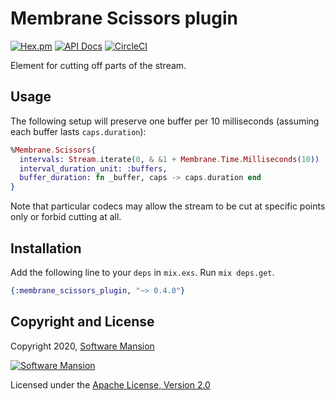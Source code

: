 # Membrane Scissors plugin

[![Hex.pm](https://img.shields.io/hexpm/v/membrane_scissors_plugin.svg)](https://hex.pm/packages/membrane_scissors_plugin)
[![API Docs](https://img.shields.io/badge/api-docs-yellow.svg?style=flat)](https://hexdocs.pm/membrane_scissors_plugin/)
[![CircleCI](https://circleci.com/gh/membraneframework/membrane_scissors_plugin.svg?style=svg)](https://circleci.com/gh/membraneframework/membrane_scissors_plugin)

Element for cutting off parts of the stream.

## Usage

The following setup will preserve one buffer per 10 milliseconds (assuming each buffer lasts `caps.duration`):

```elixir
%Membrane.Scissors{
  intervals: Stream.iterate(0, & &1 + Membrane.Time.Milliseconds(10)) |> Stream.map(&{&1, 1}),
  interval_duration_unit: :buffers,
  buffer_duration: fn _buffer, caps -> caps.duration end
}
```

Note that particular codecs may allow the stream to be cut at specific points only or forbid cutting at all.

## Installation

Add the following line to your `deps` in `mix.exs`. Run `mix deps.get`.

```elixir
{:membrane_scissors_plugin, "~> 0.4.0"}
```

## Copyright and License

Copyright 2020, [Software Mansion](https://swmansion.com/?utm_source=git&utm_medium=readme&utm_campaign=membrane_scissors_plugin)

[![Software Mansion](https://logo.swmansion.com/logo?color=white&variant=desktop&width=200&tag=membrane-github)](https://swmansion.com/?utm_source=git&utm_medium=readme&utm_campaign=membrane_scissors_plugin)

Licensed under the [Apache License, Version 2.0](LICENSE)
